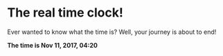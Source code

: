 # The real time clock!

Ever wanted to know what the time is? Well, your journey is about to end!

**The time is Nov 11, 2017, 04:20**